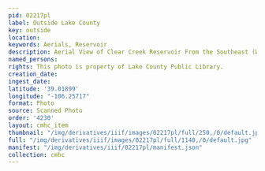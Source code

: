 ```yaml
---
pid: 02217pl
label: Outside Lake County
key: outside
location: 
keywords: Aerials, Reservoir
description: Aerial View of Clear Creek Reservoir From the Southeast (Wingenbach Collection)
named_persons: 
rights: This photo is property of Lake County Public Library.
creation_date: 
ingest_date: 
latitude: '39.01899'
longitude: "-106.25717"
format: Photo
source: Scanned Photo
order: '4230'
layout: cmhc_item
thumbnail: "/img/derivatives/iiif/images/02217pl/full/250,/0/default.jpg"
full: "/img/derivatives/iiif/images/02217pl/full/1140,/0/default.jpg"
manifest: "/img/derivatives/iiif/02217pl/manifest.json"
collection: cmhc
---
```

